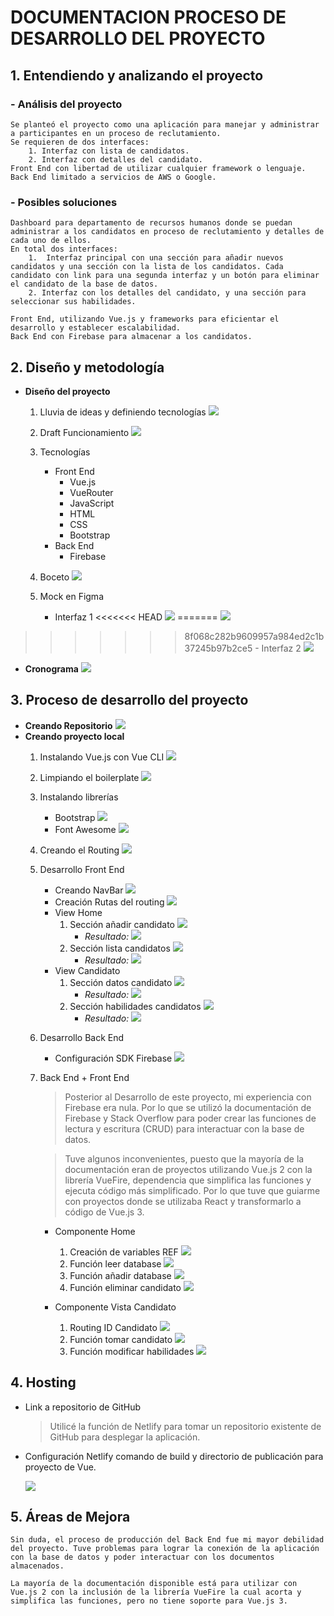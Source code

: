 # DOCUMENTACION PROCESO DE DESARROLLO DEL PROYECTO



## 1. Entendiendo y analizando el proyecto

### - **Análisis del proyecto**
    Se planteó el proyecto como una aplicación para manejar y administrar a participantes en un proceso de reclutamiento. 
    Se requieren de dos interfaces:
        1. Interfaz con lista de candidatos.
        2. Interfaz con detalles del candidato.
    Front End con libertad de utilizar cualquier framework o lenguaje.
    Back End limitado a servicios de AWS o Google.

### - **Posibles soluciones**
    Dashboard para departamento de recursos humanos donde se puedan administrar a los candidatos en proceso de reclutamiento y detalles de cada uno de ellos.
    En total dos interfaces:
        1.	Interfaz principal con una sección para añadir nuevos candidatos y una sección con la lista de los candidatos. Cada candidato con link para una segunda interfaz y un botón para eliminar el candidato de la base de datos.
        2. Interfaz con los detalles del candidato, y una sección para seleccionar sus habilidades.

    Front End, utilizando Vue.js y frameworks para eficientar el desarrollo y establecer escalabilidad.
    Back End con Firebase para almacenar a los candidatos.

## 2. Diseño y metodología
- **Diseño del proyecto**
    1. Lluvia de ideas y definiendo tecnologías
    ![](https://i.ibb.co/pvH6jcm/Luuvia-de-ideas.jpg)

    2. Draft Funcionamiento
    ![](https://i.ibb.co/CQfTz2Y/Diagrama.jpg)

    3. Tecnologías
        - Front End
            - Vue.js
            - VueRouter
            - JavaScript
            - HTML
            - CSS
            - Bootstrap
        - Back End
            - Firebase

    4. Boceto
    ![](https://i.ibb.co/BLmMMM2/Draft.jpg)

    5. Mock en Figma
        - Interfaz 1
<<<<<<< HEAD
        ![](https://i.ibb.co/f4fD1rw/mock1.png)
=======
        ![](assets\snips\mock1.png)
>>>>>>> 8f068c282b9609957a984ed2c1b37245b97b2ce5
        - Interfaz 2
        ![](src\assets\snips\NULL.png)



- **Cronograma**
![](https://i.ibb.co/FH5FP50/cronograma.png)

## 3. Proceso de desarrollo del proyecto
- **Creando Repositorio**
![](https://i.ibb.co/0B8DyTx/creando-repo.png)
- **Creando proyecto local**
    1. Instalando Vue.js con Vue CLI 
        ![](https://i.ibb.co/pQ14VSJ/vue-create.png)

    2. Limpiando el boilerplate
        ![](https://i.ibb.co/BcF3vtL/boilerplate.png)

    3. Instalando librerías
        - Bootstrap
            ![](https://i.ibb.co/RbCPLYn/bootstrap.png)
        - Font Awesome
            ![](https://i.ibb.co/MZvfg3g/fontawesome.png)
    4. Creando el Routing
        ![](https://i.ibb.co/FYnP3Hf/router.png)

    5. Desarrollo Front End
        - Creando NavBar
            ![](https://i.ibb.co/JHqL2mB/navbar.png)
        - Creación Rutas del routing
            ![](https://i.ibb.co/drLDN9Q/routing.png)
        - View Home
            1. Sección añadir candidato
                ![](https://i.ibb.co/FghKGLG/a-adircandidato.png)
                - *Resultado:*
                    ![](https://i.ibb.co/VDcNb8J/secciona-adir.png)
            2. Sección lista candidatos
                ![](https://i.ibb.co/mBtmVYc/listacandidatos.png)
                - *Resultado:*
                    ![](https://i.ibb.co/mhbZK1P/seccionlista.png)
        - View Candidato
            1. Sección datos candidato
                ![](https://i.ibb.co/Qpp2525/datos-candidato.png)
                - *Resultado:*
                    ![](https://i.ibb.co/8N5Txc8/secciondatos.png)
            2. Sección habilidades candidatos
                ![](https://i.ibb.co/w7BPzrV/skills-candidato.png)
                - *Resultado:*
                    ![](https://i.ibb.co/BcbJSxc/seccionhabilidades.png)

    6. Desarrollo Back End
        - Configuración SDK Firebase
            ![](https://i.ibb.co/166Jr9t/firebase.png)

    7. Back End + Front End
        >Posterior al Desarrollo de este proyecto, mi experiencia con Firebase era nula. Por lo que se utilizó la documentación de Firebase y Stack Overflow para poder crear las funciones de lectura y escritura (CRUD) para interactuar con la base de datos.

        >Tuve algunos inconvenientes, puesto que la mayoría de la documentación eran de proyectos utilizando Vue.js 2 con la librería VueFire, dependencia que simplifica las funciones y ejecuta código más simplificado. Por lo que tuve que guiarme con proyectos donde se utilizaba React y transformarlo a código de Vue.js 3.

        - Componente Home 
            1. Creación de variables REF
                ![](https://i.ibb.co/QJ7XsJ3/variables.png)
            2. Función leer database
                ![](https://i.ibb.co/DKmsPsg/leer-database.png)
            3. Función añadir database
                ![](https://i.ibb.co/94CXpWH/a-adir-a-database.png)
            4. Función eliminar candidato
                ![](https://i.ibb.co/jr9YDNh/eliminar-de-database.png)

        - Componente Vista Candidato 
            1. Routing ID Candidato
                ![](https://i.ibb.co/XbhdY3Y/useRoute.png)
            2. Función tomar candidato
                ![](https://i.ibb.co/mCYmQRC/get-candidate.png)
            3. Función modificar habilidades
                ![](https://i.ibb.co/KmcPk3j/update-candidate.png)
           
## 4. Hosting
- Link a repositorio de GitHub
    > Utilicé la función de Netlify para tomar un repositorio existente de GitHub para desplegar la aplicación.
- Configuración Netlify comando de build y directorio de    publicación para proyecto de Vue.

    ![](https://i.ibb.co/m9vgzG1/netlify-Config.png)


## 5. Áreas de Mejora
    Sin duda, el proceso de producción del Back End fue mi mayor debilidad del proyecto. Tuve problemas para lograr la conexión de la aplicación con la base de datos y poder interactuar con los documentos almacenados.

    La mayoría de la documentación disponible está para utilizar con Vue.js 2 con la inclusión de la librería VueFire la cual acorta y simplifica las funciones, pero no tiene soporte para Vue.js 3.



 



